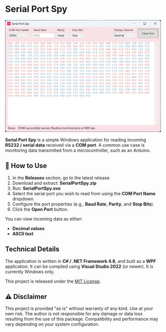 # Serial Port Spy

![Screenshot](serial-port-spy.png)

**Serial Port Spy** is a simple Windows application for reading incoming **RS232 / serial data** received via a **COM port**. A common use case is monitoring data transmitted from a microcontroller, such as an Arduino.


## 🔧 How to Use

1. In the **Releases** section, go to the latest release.
2. Download and extract: **SerialPortSpy.zip**
3. Run: **SerialPortSpy.exe**
4. Select the serial port you wish to read from using the **COM Port Name** dropdown.  
5. Configure the port properties (e.g., **Baud Rate**, **Parity**, and **Stop Bits**).  
6. Click the **Open Port** button.

You can view incoming data as either:
- **Decimal values**
- **ASCII text**


## Technical Details

The application is written in **C# / .NET Framework 4.8**, and built as a **WPF** application. It can be compiled using **Visual Studio 2022** (or newer). It is currently Windows only.

This project is released under the [MIT License](LICENSE).


## ⚠️ Disclaimer

This project is provided "as is" without warranty of any kind. Use at your own risk. The author is not responsible for any damage or data loss resulting from the use of this package. Compatibility and performance may vary depending on your system configuration.
